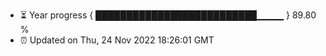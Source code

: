 - ⏳ Year progress { ██████████████████████████▁▁▁▁ } 89.80 %
- ⏰ Updated on Thu, 24 Nov 2022 18:26:01 GMT

